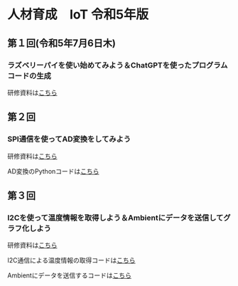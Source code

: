 # 人材育成　IoT 令和5年版
## 第１回(令和5年7月6日木)
### ラズベリーパイを使い始めてみよう＆ChatGPTを使ったプログラムコードの生成
研修資料は[こちら](https://view.officeapps.live.com/op/view.aspx?src=https%3A%2F%2Fraw.githubusercontent.com%2FSangise%2FIoT_R5%2Fmain%2F%25E7%25AC%25AC1%25E5%259B%259E%2F%25E7%25AC%25AC1%25E5%259B%259E%25E7%25A0%2594%25E4%25BF%25AE%25E8%25B3%2587%25E6%2596%2599%25EF%25BC%2588R5%25EF%25BC%2589%25E8%25BB%25BD%25E9%2587%258F%25E7%2589%2588.pptx&wdOrigin=BROWSELINK)


## 第２回
### SPI通信を使ってAD変換をしてみよう
研修資料は[こちら](https://view.officeapps.live.com/op/view.aspx?src=https%3A%2F%2Fraw.githubusercontent.com%2FSangise%2FIoT_R5%2Fmain%2F%25E7%25AC%25AC2%25E5%259B%259E%2F%25E7%25AC%25AC2%25E5%259B%259E%25E8%25B3%2587%25E6%2596%2599%25E8%25B3%2587%25E6%2596%2599%25EF%25BC%2588R5%25EF%25BC%2589_%25E3%2583%2587%25E3%2583%25BC%25E3%2582%25BF%25E7%25B8%25AE%25E5%25B0%258F%25E7%2589%2588.pptx&wdOrigin=BROWSELINK)

AD変換のPythonコードは[こちら]()


## 第３回
### I2Cを使って温度情報を取得しよう＆Ambientにデータを送信してグラフ化しよう
研修資料は[こちら](https://view.officeapps.live.com/op/view.aspx?src=https%3A%2F%2Fraw.githubusercontent.com%2FSangise%2FIoT_R5%2Fmain%2F%25E7%25AC%25AC3%25E5%259B%259E%2F%25E7%25AC%25AC3%25E5%259B%259E%25E7%25A0%2594%25E4%25BF%25AE%25E8%25B3%2587%25E6%2596%2599%25EF%25BC%2588R5%25EF%25BC%2589_%25E8%25BB%25BD%25E9%2587%258F%25E7%2589%2588.pptx&wdOrigin=BROWSELINK)

I2C通信による温度情報の取得コードは[こちら](https://github.com/Sangise/IoT_R5/blob/main/%E7%AC%AC3%E5%9B%9E/adt7410.py)

Ambientにデータを送信するコードは[こちら](https://github.com/Sangise/IoT_R5/blob/main/%E7%AC%AC3%E5%9B%9E/adt7410_ambient.py)
